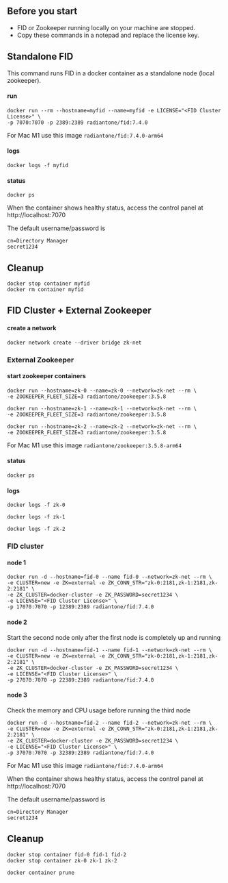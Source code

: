
## **Before you start**
* FID or Zookeeper running locally on your machine are stopped.
* Copy these commands in a notepad and replace the license key.

## **Standalone FID**
This command runs FID in a docker container as a standalone node (local zookeeper).
#### run
```
docker run --rm --hostname=myfid --name=myfid -e LICENSE="<FID Cluster License>" \
-p 7070:7070 -p 2389:2389 radiantone/fid:7.4.0
```
For Mac M1 use this image ```radiantone/fid:7.4.0-arm64```
#### logs
```
docker logs -f myfid
```
#### status
```
docker ps
```
When the container shows healthy status, access the control panel at http://localhost:7070

The default username/password is

    cn=Directory Manager
    secret1234

## **Cleanup**
```
docker stop container myfid
docker rm container myfid
```
## **FID Cluster + External Zookeeper**

#### create a network
```
docker network create --driver bridge zk-net
```
### External Zookeeper
#### start zookeeper containers
```
docker run --hostname=zk-0 --name=zk-0 --network=zk-net --rm \
-e ZOOKEEPER_FLEET_SIZE=3 radiantone/zookeeper:3.5.8
```
```
docker run --hostname=zk-1 --name=zk-1 --network=zk-net --rm \
-e ZOOKEEPER_FLEET_SIZE=3 radiantone/zookeeper:3.5.8
```
```
docker run --hostname=zk-2 --name=zk-2 --network=zk-net --rm \
-e ZOOKEEPER_FLEET_SIZE=3 radiantone/zookeeper:3.5.8
```
For Mac M1 use this image ```radiantone/zookeeper:3.5.8-arm64```
#### status
```
docker ps
```
#### logs
```
docker logs -f zk-0
```
```
docker logs -f zk-1
```
```
docker logs -f zk-2
```
### FID cluster
#### node 1
```
docker run -d --hostname=fid-0 --name fid-0 --network=zk-net --rm \
-e CLUSTER=new -e ZK=external -e ZK_CONN_STR="zk-0:2181,zk-1:2181,zk-2:2181" \
-e ZK_CLUSTER=docker-cluster -e ZK_PASSWORD=secret1234 \
-e LICENSE="<FID Cluster License>" \
-p 17070:7070 -p 12389:2389 radiantone/fid:7.4.0
```
#### node 2
Start the second node only after the first node is completely up and running
```
docker run -d --hostname=fid-1 --name fid-1 --network=zk-net --rm \
-e CLUSTER=new -e ZK=external -e ZK_CONN_STR="zk-0:2181,zk-1:2181,zk-2:2181" \
-e ZK_CLUSTER=docker-cluster -e ZK_PASSWORD=secret1234 \
-e LICENSE="<FID Cluster License>" \
-p 27070:7070 -p 22389:2389 radiantone/fid:7.4.0
```
#### node 3
Check the memory and CPU usage before running the third node
```
docker run -d --hostname=fid-2 --name fid-2 --network=zk-net --rm \
-e CLUSTER=new -e ZK=external -e ZK_CONN_STR="zk-0:2181,zk-1:2181,zk-2:2181" \
-e ZK_CLUSTER=docker-cluster -e ZK_PASSWORD=secret1234 \
-e LICENSE="<FID Cluster License>" \
-p 37070:7070 -p 32389:2389 radiantone/fid:7.4.0
```

For Mac M1 use this image ```radiantone/fid:7.4.0-arm64```

When the container shows healthy status, access the control panel at http://localhost:7070

The default username/password is

    cn=Directory Manager
    secret1234

## **Cleanup**
```
docker stop container fid-0 fid-1 fid-2
docker stop container zk-0 zk-1 zk-2
```
```
docker container prune
```
